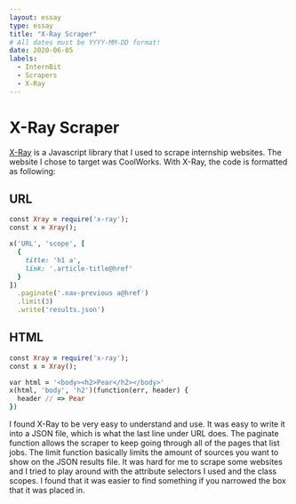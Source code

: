 ```yaml
---
layout: essay
type: essay
title: "X-Ray Scraper"
# All dates must be YYYY-MM-DD format!
date: 2020-06-05
labels:
  - InternBit
  - Scrapers
  - X-Ray
---
```


# X-Ray Scraper

[X-Ray](https://www.npmjs.com/package/x-ray) is a Javascript library that I used to scrape internship websites.  The website I chose to target was CoolWorks.  With X-Ray, the code is formatted as following: 

## URL
```ruby
const Xray = require('x-ray');
const x = Xray();

x('URL', 'scope', [
  {
    title: 'h1 a',
    link: '.article-title@href'
  }
])
  .paginate('.nav-previous a@href')
  .limit(3)
  .write('results.json')
```
## HTML
```ruby
const Xray = require('x-ray');
const x = Xray();

var html = '<body><h2>Pear</h2></body>'
x(html, 'body', 'h2')(function(err, header) {
  header // => Pear
})
```

I found X-Ray to be very easy to understand and use.  It was easy to write it into a JSON file, which is what the last line under URL does.  The paginate function allows the scraper to keep going through all of the pages that list jobs.  The limit function basically limits the amount of sources you want to show on the JSON results file.  It was hard for me to scrape some websites and I tried to play around with the attribute selectors I used and the class scopes.  I found that it was easier to find something if you narrowed the box that it was placed in.  
